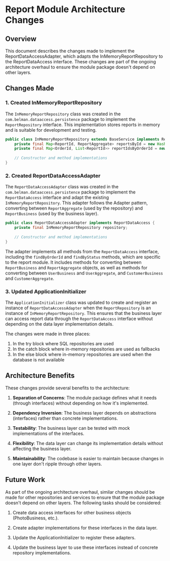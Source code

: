 # Report Module Architecture Changes

## Overview

This document describes the changes made to implement the ReportDataAccessAdapter, which adapts the InMemoryReportRepository to the ReportDataAccess interface. These changes are part of the ongoing architecture overhaul to ensure the module package doesn't depend on other layers.

## Changes Made

### 1. Created InMemoryReportRepository

The `InMemoryReportRepository` class was created in the `com.belman.dataaccess.persistence` package to implement the `ReportRepository` interface. This implementation stores reports in memory and is suitable for development and testing.

```java
public class InMemoryReportRepository extends BaseService implements ReportRepository {
    private final Map<ReportId, ReportAggregate> reportsById = new HashMap<>();
    private final Map<OrderId, List<ReportId>> reportIdsByOrderId = new HashMap<>();
    
    // Constructor and method implementations
}
```

### 2. Created ReportDataAccessAdapter

The `ReportDataAccessAdapter` class was created in the `com.belman.dataaccess.persistence` package to implement the `ReportDataAccess` interface and adapt the existing `InMemoryReportRepository`. This adapter follows the Adapter pattern, converting between `ReportAggregate` (used by the repository) and `ReportBusiness` (used by the business layer).

```java
public class ReportDataAccessAdapter implements ReportDataAccess {
    private final InMemoryReportRepository repository;
    
    // Constructor and method implementations
}
```

The adapter implements all methods from the `ReportDataAccess` interface, including the `findByOrderId` and `findByStatus` methods, which are specific to the report module. It includes methods for converting between `ReportBusiness` and `ReportAggregate` objects, as well as methods for converting between `UserBusiness` and `UserAggregate`, and `CustomerBusiness` and `CustomerAggregate`.

### 3. Updated ApplicationInitializer

The `ApplicationInitializer` class was updated to create and register an instance of `ReportDataAccessAdapter` when the `ReportRepository` is an instance of `InMemoryReportRepository`. This ensures that the business layer can access report data through the `ReportDataAccess` interface without depending on the data layer implementation details.

The changes were made in three places:
1. In the try block where SQL repositories are used
2. In the catch block where in-memory repositories are used as fallbacks
3. In the else block where in-memory repositories are used when the database is not available

## Architecture Benefits

These changes provide several benefits to the architecture:

1. **Separation of Concerns**: The module package defines what it needs (through interfaces) without depending on how it's implemented.

2. **Dependency Inversion**: The business layer depends on abstractions (interfaces) rather than concrete implementations.

3. **Testability**: The business layer can be tested with mock implementations of the interfaces.

4. **Flexibility**: The data layer can change its implementation details without affecting the business layer.

5. **Maintainability**: The codebase is easier to maintain because changes in one layer don't ripple through other layers.

## Future Work

As part of the ongoing architecture overhaul, similar changes should be made for other repositories and services to ensure that the module package doesn't depend on other layers. The following tasks should be considered:

1. Create data access interfaces for other business objects (PhotoBusiness, etc.).

2. Create adapter implementations for these interfaces in the data layer.

3. Update the ApplicationInitializer to register these adapters.

4. Update the business layer to use these interfaces instead of concrete repository implementations.